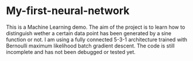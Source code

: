 # My-first-neural-network
This is a Machine Learning demo. The aim of the project is to learn how to distinguish wether a certain data point has been generated by a sine function or not. I am using a fully connected 5-3-1 architecture trained with Bernoulli maximum likelihood batch gradient descent. The code is still incomplete and has not been debugged or tested yet.

